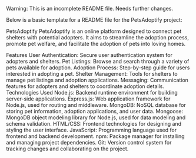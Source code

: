 Warning: This is an incomplete README file. Needs further changes.

Below is a basic template for a README file for the PetsAdoptify project:

PetsAdoptify
PetsAdoptify is an online platform designed to connect pet shelters with potential adopters. It aims to streamline the adoption process, promote pet welfare, and facilitate the adoption of pets into loving homes.

Features
User Authentication: Secure user authentication system for adopters and shelters.
Pet Listings: Browse and search through a variety of pets available for adoption.
Adoption Process: Step-by-step guide for users interested in adopting a pet.
Shelter Management: Tools for shelters to manage pet listings and adoption applications.
Messaging: Communication features for adopters and shelters to coordinate adoption details.
Technologies Used
Node.js: Backend runtime environment for building server-side applications.
Express.js: Web application framework for Node.js, used for routing and middleware.
MongoDB: NoSQL database for storing pet information, adoption applications, and user data.
Mongoose: MongoDB object modeling library for Node.js, used for data modeling and schema validation.
HTML/CSS: Frontend technologies for designing and styling the user interface.
JavaScript: Programming language used for frontend and backend development.
npm: Package manager for installing and managing project dependencies.
Git: Version control system for tracking changes and collaborating on the project.